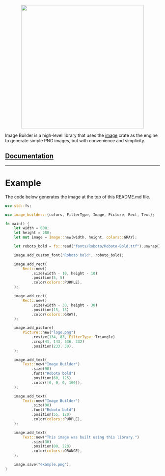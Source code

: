 <p align="center">
  <img src="https://raw.githubusercontent.com/jeffersoncbd/image-builder/master/example.png" width="400">
</p>

Image Builder is a high-level library that uses the [image](https://crates.io/crates/image) crate as the engine to generate simple PNG images, but with convenience and simplicity.

## [Documentation](https://docs.rs/image-builder)

---

# Example

The code below generates the image at the top of this README.md file.

```rs
use std::fs;

use image_builder::{colors, FilterType, Image, Picture, Rect, Text};

fn main() {
    let width = 600;
    let height = 280;
    let mut image = Image::new(width, height, colors::GRAY);

    let roboto_bold = fs::read("fonts/Roboto/Roboto-Bold.ttf").unwrap();

    image.add_custom_font("Roboto bold", roboto_bold);

    image.add_rect(
        Rect::new()
            .size(width - 10, height - 10)
            .position(5, 5)
            .color(colors::PURPLE),
    );

    image.add_rect(
        Rect::new()
            .size(width - 30, height - 30)
            .position(15, 15)
            .color(colors::GRAY),
    );

    image.add_picture(
        Picture::new("logo.png")
            .resize(134, 83, FilterType::Triangle)
            .crop(41, 143, 536, 332)
            .position(233, 30),
    );

    image.add_text(
        Text::new("Image Builder")
            .size(90)
            .font("Roboto bold")
            .position(60, 125)
            .color([0, 0, 0, 100]),
    );

    image.add_text(
        Text::new("Image Builder")
            .size(90)
            .font("Roboto bold")
            .position(55, 120)
            .color(colors::PURPLE),
    );

    image.add_text(
        Text::new("This image was built using this library.")
            .size(30)
            .position(80, 220)
            .color(colors::ORANGE),
    );

    image.save("example.png");
}
```
